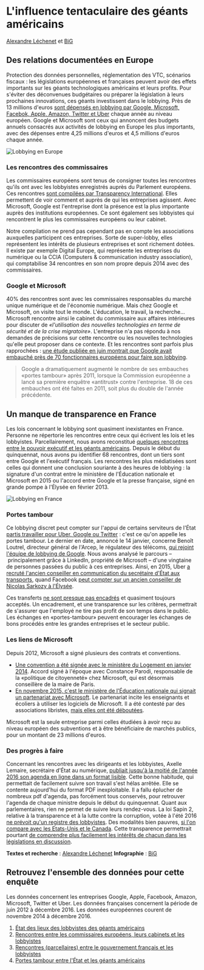 # L'influence tentaculaire des géants américains

[Alexandre Léchenet](http://alphoenix.net) et [BiG](http://big.paris)

## Des relations documentées en Europe

Protection des données personnelles, réglementation des VTC, scénarios fiscaux : les législations européennes et françaises peuvent avoir des effets importants sur les géants technologiques américains et leurs profits. Pour s'éviter des déconvenues budgétaires ou préparer la législation à leurs prochaines innovations, ces géants investissent dans le lobbying. Près de 13 millions d'euros [sont dépensés en lobbying par Google, Microsoft, Facebok, Apple, Amazon, Twitter et Uber](./lobbies.csv) chaque année au niveau européen. Google et Microsoft sont ceux qui annoncent des budgets annuels consacrés aux activités de lobbying en Europe les plus importants, avec des dépenses entre 4,25 millions d'euros et 4,5 millions d'euros chaque année.

![Lobbying en Europe](http://dev.alphoenix.net/eu.png)

### Les rencontres des commissaires

Les commissaires européens sont tenus de consigner toutes les rencontres qu'ils ont avec les lobbyistes enregistrés auprès du Parlement européens. Ces rencontres [sont compilées par Transparency International](http://www.integritywatch.eu/). Elles permettent de voir comment et auprès de qui les entreprises agissent. Avec Microsoft, Google est l'entreprise dont la présence est la plus importante auprès des institutions européennes. Ce sont également ses lobbyistes qui rencontrent le plus les commissaires européens ou leur cabinet. 

Notre compilation ne prend pas cependant pas en compte les associations auxquelles participent ces entreprises. Sorte de super-lobby, elles représentent les intérêts de plusieurs entreprises et sont richement dotées. Il existe par exemple Digital Europe, qui représente les entreprises du numérique ou la CCIA (Computers & communication industry association), qui comptabilise 34 rencontres en son nom propre depuis 2014 avec des commissaires. 

### Google et Microsoft 

40% des rencontres sont avec les commissaires responsables du marché unique numérique et de l'économie numérique. Mais chez Google et Microsoft, on visite tout le monde. L'éducation, le travail, la recherche... Microsoft rencontre ainsi le cabinet du commissaire aux affaires intérieures pour discuter de *«l'utilisation des nouvelles technologies en terme de sécurité et de la crise migratoire»*. L'entreprise n'a pas répondu à nos demandes de précisions sur cette rencontre ou les nouvelles technologies qu'elle peut proposer dans ce contexte. Et les rencontres sont parfois plus rapprochées : [une étude publiée en juin montrait que Google avait embauché près de 70 fonctionnaires européens pour faire son lobbying](http://www.googletransparencyproject.org/articles/googles-european-revolving-door).

> Google a dramatiquement augmenté le nombre de ses embauches «portes tambour» après 2011, lorsque la Commission européenne a lancé sa première enquêtre «antitrust» contre l'entreprise. 18 de ces embauches ont été faites en 2011, soit plus du double de l'année précédente.

## Un manque de transparence en France

Les lois concernant le lobbying sont quasiment inexistantes en France. Personne ne répertorie les rencontres entre ceux qui écrivent les lois et les lobbyistes. Parcellairement, nous avons reconstitué [quelques rencontres entre le pouvoir exécutif et les géants américains](./rencontres-france.csv). Depuis le début du quinquennat, nous avons pu identifier 68 rencontres, dont un tiers sont entre Google et l'exécutif français. Les rencontres les plus médiatisées sont celles qui donnent une conclusion souriante à des heures de lobbying : la signature d'un contrat entre le ministère de l'Éducation nationale et Microsoft en 2015 ou l'accord entre Google et la presse française, signé en grande pompe à l'Élysée en février 2013.

![Lobbying en France](http://dev.alphoenix.net/fr.png)

### Portes tambour

Ce lobbying discret peut compter sur l'appui de certains serviteurs de l'État [partis travailler pour Uber, Google ou Twitter](./parcours.csv) : c'est ce qu'on appelle les portes tambour. Le dernier en date, annoncé le 14 janvier, concerne Benoît Loutrel, directeur général de l'Arcep, le régulateur des télécoms, [qui rejoint l'équipe de lobbying de Google](https://twitter.com/FabienneSchmitt/status/820249383233081344).  Nous avons analysé le parcours – principalement grâce à LinkedIn, propriété de Microsoft – d'une vingtaine de personnes passées du public à ces entreprises. Ainsi, en 2015, Uber [a recruté l'ancien conseiller en communication du secrétaire d'État aux transports](http://abonnes.lemonde.fr/economie/article/2015/06/11/un-conseiller-du-ministere-des-transports-devient-directeur-de-la-communication-d-uber-france_4652082_3234.html), quand Facebook [peut compter sur un ancien conseiller de Nicolas Sarkozy à l'Élysée](http://abonnes.lemonde.fr/technologies/article/2013/04/25/laurent-solly-un-sarko-boy-a-la-tete-de-facebook-france_3166862_651865.html).

Ces transferts [ne sont presque pas encadrés](http://www.liberation.fr/france/2016/10/19/les-transferts-de-membres-de-cabinets-ministeriels-ou-presidentiels-peu-transparents_1522984) et quasiment toujours acceptés. Un encadrement, et une transparence sur les critères, permettrait de s'assurer que l'employé ne tire pas profit de son temps dans le public. Les échanges en «portes-tambour» peuvent encourager les échanges de bons procédés entre les grandes entreprises et le secteur public. 

### Les liens de Microsoft

Depuis 2012, Microsoft a signé plusieurs des contrats et conventions. 
* [Une convention a été signée avec le ministère du Logement en janvier 2014](http://etudiant.aujourdhui.fr/etudiant/info/youthspark-le-plan-de-microsoft-pour-aider-300-000-jeunes-et-les-former-vers-le-numerique.html). Accord signé à l'époque avec Constance Parodi, responsable de la «politique de citoyenneté» chez Microsoft, qui est désormais conseillère de la maire de Paris.
* [En novembre 2015, c'est le ministère de l'Éducation nationale qui signait un partenariat avec Microsoft](http://www.education.gouv.fr/cid96030/numerique-a-l-ecole-partenariat-entre-le-ministere-de-l-education-nationale-et-microsoft.html). Le partenariat incite les enseignants et écoliers à utiliser les logiciels de Microsoft. Il a été contesté par des associations libristes, [mais elles ont été déboutées](https://www.nextinpact.com/news/101392-rejet-recours-contre-partenariat-entre-microsoft-et-ministere-education-nationale.htm). 

Microsoft est la seule entreprise parmi celles étudiées à avoir reçu au niveau européen des subventions et à être bénéficiaire de marchés publics, pour un montant de 23 millions d'euros.

### Des progrès à faire

Concernant les rencontres avec les dirigeants et les lobbyistes, Axelle Lemaire, secrétaire d'État au numérique, [publiait jusqu'à la moitié de l'année 2016 son agenda en ligne dans un format lisible](https://openagenda.com/axelle-lemaire). Cette bonne habitude, qui permettait de facilement suivre son travail s'est hélas arrêtée. Elle se contente aujourd'hui du format PDF inexploitable. Il a fallu éplucher de nombreux pdf d'agenda, pas forcément tous conservés, pour retrouver l'agenda de chaque ministre depuis le début du quinquennat. Quant aux parlementaires, rien ne permet de suivre leurs rendez-vous. La loi Sapin 2, relative à la transparence et à la lutte contre la corruption, votée à l'été 2016 [ne prévoit qu'un registre des lobbyistes](http://www.la-croix.com/Economie/France/La-Sapin-2-rabotee-Conseil-constitutionnel-2016-12-09-1200809313). Des modalités bien pauvres, [si l'on compare avec les Etats-Unis et le Canada](http://www.hatvp.fr/la-thematheque/panorama-des-dispositifs-dencadrement-du-lobbying/). Cette transparence permettrait pourtant [de comprendre plus facilement les intérêts de chacun dans les législations en discussion](https://www.wired.com/2015/07/google-facebook-amazon-lobbying/).

**Textes et recherche** : [Alexandre Léchenet](http://alphoenix.net)
**Infographie** : [BiG](http://big.paris)

## Retrouvez l'ensemble des données pour cette enquête
Les données concernent les entreprises Google, Apple, Facebook, Amazon, Microsoft, Twitter et Uber. Les données françaises concernent la période de juin 2012 à décembre 2016. Les données européennes courent de novembre 2014 à décembre 2016.

1. [État des lieux des lobbyistes des géants américains](./lobbies.csv)
2. [Rencontres entre les commissaires européens, leurs cabinets et les lobbyistes](./rencontres-europe.csv)
3. [Rencontres (parcellaires) entre le gouvernement français et les lobbyistes](./rencontres-france.csv)
4. [Portes tambour entre l'État et les géants américains](./parcours.csv)

